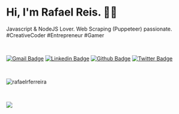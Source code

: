 <h1>Hi, I'm Rafael Reis. 👋😄</h1>

Javascript & NodeJS Lover. Web Scraping (Puppeteer) passionate.  #CreativeCoder #Entrepreneur #Gamer 

<br />

[![Gmail Badge](https://img.shields.io/badge/-rafaelrferreira@gmail.com-c14438?style=flat&logo=Gmail&logoColor=white&link=mailto:rafaelrferreira@gmail.com)](mailto:rafaelrferreira@gmail.com) 
[![Linkedin Badge](https://img.shields.io/badge/-rafaelrferreira-0072b1?style=flat&logo=Linkedin&logoColor=white&link=https://www.linkedin.com/in/rafaelrferreira/)](https://www.linkedin.com/in/rafaelrferreira/) [![Github Badge](https://img.shields.io/badge/-rafaelrferreira-grey?style=flat&logo=github&logoColor=white&link=https://github.com/rafaelrferreira/)](https://www.github.com/rafaelrferreira/) [![Twitter Badge](https://img.shields.io/badge/-rafaelrferreira-00acee?style=flat&logo=twitter&logoColor=white&link=https://twitter.com/rafaelrferreira/)](https://www.twitter.com/rafaelrferreira/)

<br />

<p align=left> <img src=https://komarev.com/ghpvc/?username=rafaelrferreira alt=rafaelrferreira /> </p>

<br />

![](https://github-profile-summary-cards.vercel.app/api/cards/profile-details?username=rafaelrferreira&theme=monokai)




